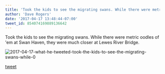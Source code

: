 ```yaml
---
title: 'Took the kids to see the migrating swans. While there were metric oodles of...'
author: 'Dave Rogers'
date: '2017-04-17 13:48:44-07:00'
tweet_id: 854074169889136642
---
```

Took the kids to see the migrating swans. While there were metric oodles of 'em at Swan Haven, they were much closer at Lewes River Bridge.

![2017-04-17-what-he-tweeted-took-the-kids-to-see-the-migrating-swans-while-0](/heap/2017-04-17-what-he-tweeted-took-the-kids-to-see-the-migrating-swans-while-0.jpg)

[tweet](https://twitter.com/yukondude/status/854074169889136642)